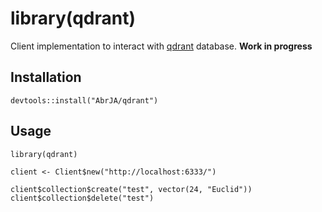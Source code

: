 # library(qdrant)

Client implementation to interact with [qdrant](https://github.com/qdrant/qdrant) database. **Work in progress**

## Installation

```
devtools::install("AbrJA/qdrant")
```

## Usage

```
library(qdrant)

client <- Client$new("http://localhost:6333/")

client$collection$create("test", vector(24, "Euclid"))
client$collection$delete("test")
```
